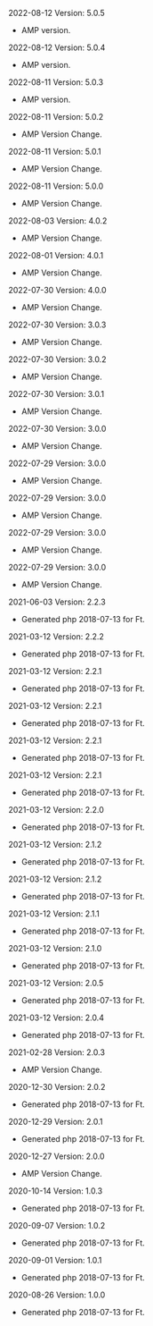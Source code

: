 2022-08-12 Version: 5.0.5
- AMP version.

2022-08-12 Version: 5.0.4
- AMP version.

2022-08-11 Version: 5.0.3
- AMP version.

2022-08-11 Version: 5.0.2
- AMP Version Change.

2022-08-11 Version: 5.0.1
- AMP Version Change.

2022-08-11 Version: 5.0.0
- AMP Version Change.

2022-08-03 Version: 4.0.2
- AMP Version Change.

2022-08-01 Version: 4.0.1
- AMP Version Change.

2022-07-30 Version: 4.0.0
- AMP Version Change.

2022-07-30 Version: 3.0.3
- AMP Version Change.

2022-07-30 Version: 3.0.2
- AMP Version Change.

2022-07-30 Version: 3.0.1
- AMP Version Change.

2022-07-30 Version: 3.0.0
- AMP Version Change.

2022-07-29 Version: 3.0.0
- AMP Version Change.

2022-07-29 Version: 3.0.0
- AMP Version Change.

2022-07-29 Version: 3.0.0
- AMP Version Change.

2022-07-29 Version: 3.0.0
- AMP Version Change.

2021-06-03 Version: 2.2.3
- Generated php 2018-07-13 for Ft.

2021-03-12 Version: 2.2.2
- Generated php 2018-07-13 for Ft.

2021-03-12 Version: 2.2.1
- Generated php 2018-07-13 for Ft.

2021-03-12 Version: 2.2.1
- Generated php 2018-07-13 for Ft.

2021-03-12 Version: 2.2.1
- Generated php 2018-07-13 for Ft.

2021-03-12 Version: 2.2.1
- Generated php 2018-07-13 for Ft.

2021-03-12 Version: 2.2.0
- Generated php 2018-07-13 for Ft.

2021-03-12 Version: 2.1.2
- Generated php 2018-07-13 for Ft.

2021-03-12 Version: 2.1.2
- Generated php 2018-07-13 for Ft.

2021-03-12 Version: 2.1.1
- Generated php 2018-07-13 for Ft.

2021-03-12 Version: 2.1.0
- Generated php 2018-07-13 for Ft.

2021-03-12 Version: 2.0.5
- Generated php 2018-07-13 for Ft.

2021-03-12 Version: 2.0.4
- Generated php 2018-07-13 for Ft.

2021-02-28 Version: 2.0.3
- AMP Version Change.

2020-12-30 Version: 2.0.2
- Generated php 2018-07-13 for Ft.

2020-12-29 Version: 2.0.1
- Generated php 2018-07-13 for Ft.

2020-12-27 Version: 2.0.0
- AMP Version Change.

2020-10-14 Version: 1.0.3
- Generated php 2018-07-13 for Ft.

2020-09-07 Version: 1.0.2
- Generated php 2018-07-13 for Ft.

2020-09-01 Version: 1.0.1
- Generated php 2018-07-13 for Ft.

2020-08-26 Version: 1.0.0
- Generated php 2018-07-13 for Ft.

